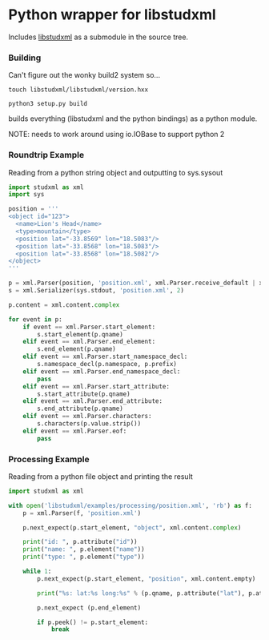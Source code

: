 # Python wrapper for libstudxml

Includes [libstudxml](http://www.codesynthesis.com/projects/libstudxml/) as a submodule in the source tree.

### Building

Can't figure out the wonky build2 system so...
```
touch libstudxml/libstudxml/version.hxx

python3 setup.py build
```
builds everything (libstudxml and the python bindings) as a python module.

NOTE: needs to work around using io.IOBase to support python 2

### Roundtrip Example

Reading from a python string object and outputting to sys.sysout

```python
import studxml as xml
import sys

position = '''
<object id="123">
  <name>Lion's Head</name>
  <type>mountain</type>
  <position lat="-33.8569" lon="18.5083"/>
  <position lat="-33.8568" lon="18.5083"/>
  <position lat="-33.8568" lon="18.5082"/>
</object>
'''

p = xml.Parser(position, 'position.xml', xml.Parser.receive_default | xml.Parser.receive_attributes_event)
s = xml.Serializer(sys.stdout, 'position.xml', 2)

p.content = xml.content.complex

for event in p:
    if event == xml.Parser.start_element:
        s.start_element(p.qname)
    elif event == xml.Parser.end_element:
        s.end_element(p.qname)
    elif event == xml.Parser.start_namespace_decl:
        s.namespace_decl(p.namespace, p.prefix)
    elif event == xml.Parser.end_namespace_decl:
        pass
    elif event == xml.Parser.start_attribute:
        s.start_attribute(p.qname)
    elif event == xml.Parser.end_attribute:
        s.end_attribute(p.qname)
    elif event == xml.Parser.characters:
        s.characters(p.value.strip())
    elif event == xml.Parser.eof:
        pass
```

### Processing Example

Reading from a python file object and printing the result

```python
import studxml as xml

with open('libstudxml/examples/processing/position.xml', 'rb') as f:
    p = xml.Parser(f, 'position.xml')

    p.next_expect(p.start_element, "object", xml.content.complex)

    print("id: ", p.attribute("id"))
    print("name: ", p.element("name"))
    print("type: ", p.element("type"))

    while 1:
        p.next_expect(p.start_element, "position", xml.content.empty)

        print("%s: lat:%s long:%s" % (p.qname, p.attribute("lat"), p.attribute("lon")))

        p.next_expect (p.end_element)

        if p.peek() != p.start_element:
            break
```
